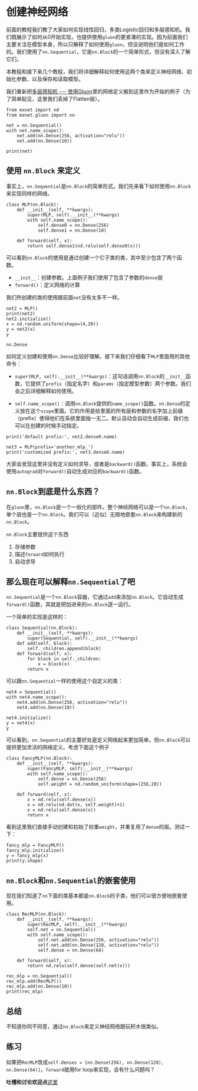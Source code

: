 # 创建神经网络

前面的教程我们教了大家如何实现线性回归，多类Logistic回归和多层感知机。我们既展示了如何从0开始实现，也提供使用`gluon`的更紧凑的实现。因为前面我们主要关注在模型本身，所以只解释了如何使用`gluon`，但没说明他们是如何工作的。我们使用了`nn.Sequential`，它是`nn.Block`的一个简单形式，但没有深入了解它们。

本教程和接下来几个教程，我们将详细解释如何使用这两个类来定义神经网络、初始化参数、以及保存和读取模型。

我们重新把[多层感知机 --- 使用Gluon](../chapter_supervised-learning/mlp-gluon.md)里的网络定义搬到这里作为开始的例子（为了简单起见，这里我们丢掉了Flatten层）。

```{.python .input  n=9}
from mxnet import nd
from mxnet.gluon import nn

net = nn.Sequential()
with net.name_scope():
    net.add(nn.Dense(256, activation="relu"))
    net.add(nn.Dense(10))

print(net)
```

## 使用 `nn.Block` 来定义

事实上，`nn.Sequential`是`nn.Block`的简单形式。我们先来看下如何使用`nn.Block`来实现同样的网络。

```{.python .input  n=10}
class MLP(nn.Block):
    def __init__(self, **kwargs):
        super(MLP, self).__init__(**kwargs)
        with self.name_scope():
            self.dense0 = nn.Dense(256)
            self.dense1 = nn.Dense(10)

    def forward(self, x):
        return self.dense1(nd.relu(self.dense0(x)))
```

可以看到`nn.Block`的使用是通过创建一个它子类的类，其中至少包含了两个函数。

- `__init__`：创建参数。上面例子我们使用了包含了参数的`dense`层
- `forward()`：定义网络的计算

我们所创建的类的使用跟前面`net`没有太多不一样。

```{.python .input  n=15}
net2 = MLP()
print(net2)
net2.initialize()
x = nd.random.uniform(shape=(4,20))
y = net2(x)
y
```

```{.python .input}
nn.Dense
```

如何定义创建和使用`nn.Dense`比较好理解。接下来我们仔细看下`MLP`里面用的其他命令：

- `super(MLP, self).__init__(**kwargs)`：这句话调用`nn.Block`的`__init__`函数，它提供了`prefix`（指定名字）和`params`（指定模型参数）两个参数。我们会之后详细解释如何使用。

- `self.name_scope()`：调用`nn.Block`提供的`name_scope()`函数。`nn.Dense`的定义放在这个`scope`里面。它的作用是给里面的所有层和参数的名字加上前缀（prefix）使得他们在系统里面独一无二。默认自动会自动生成前缀，我们也可以在创建的时候手动指定。

```{.python .input}
print('default prefix:', net2.dense0.name)

net3 = MLP(prefix='another_mlp_')
print('customized prefix:', net3.dense0.name)
```

大家会发现这里并没有定义如何求导，或者是`backward()`函数。事实上，系统会使用`autograd`对`forward()`自动生成对应的`backward()`函数。

## `nn.Block`到底是什么东西？

在`gluon`里，`nn.Block`是一个一般化的部件。整个神经网络可以是一个`nn.Block`，单个层也是一个`nn.Block`。我们可以（近似）无限地嵌套`nn.Block`来构建新的`nn.Block`。

`nn.Block`主要提供这个东西

1. 存储参数
2. 描述`forward`如何执行
3. 自动求导

## 那么现在可以解释`nn.Sequential`了吧

`nn.Sequential`是一个`nn.Block`容器，它通过`add`来添加`nn.Block`。它自动生成`forward()`函数，其就是把加进来的`nn.Block`逐一运行。

一个简单的实现是这样的：

```{.python .input}
class Sequential(nn.Block):
    def __init__(self, **kwargs):
        super(Sequential, self).__init__(**kwargs)
    def add(self, block):
        self._children.append(block)
    def forward(self, x):
        for block in self._children:
            x = block(x)
        return x
```

可以跟`nn.Sequential`一样的使用这个自定义的类：

```{.python .input}
net4 = Sequential()
with net4.name_scope():
    net4.add(nn.Dense(256, activation="relu"))
    net4.add(nn.Dense(10))

net4.initialize()
y = net4(x)
y
```

可以看到，`nn.Sequential`的主要好处是定义网络起来更加简单。但`nn.Block`可以提供更加灵活的网络定义。考虑下面这个例子

```{.python .input}
class FancyMLP(nn.Block):
    def __init__(self, **kwargs):
        super(FancyMLP, self).__init__(**kwargs)
        with self.name_scope():
            self.dense = nn.Dense(256)
            self.weight = nd.random_uniform(shape=(256,20))

    def forward(self, x):
        x = nd.relu(self.dense(x))
        x = nd.relu(nd.dot(x, self.weight)+1)
        x = nd.relu(self.dense(x))
        return x
```

看到这里我们直接手动创建和初始了权重`weight`，并重复用了`dense`的层。测试一下：

```{.python .input}
fancy_mlp = FancyMLP()
fancy_mlp.initialize()
y = fancy_mlp(x)
print(y.shape)
```

## `nn.Block`和`nn.Sequential`的嵌套使用

现在我们知道了`nn`下面的类基本都是`nn.Block`的子类，他们可以很方便地嵌套使用。

```{.python .input}
class RecMLP(nn.Block):
    def __init__(self, **kwargs):
        super(RecMLP, self).__init__(**kwargs)
        self.net = nn.Sequential()
        with self.name_scope():
            self.net.add(nn.Dense(256, activation="relu"))
            self.net.add(nn.Dense(128, activation="relu"))
            self.dense = nn.Dense(64)

    def forward(self, x):
        return nd.relu(self.dense(self.net(x)))

rec_mlp = nn.Sequential()
rec_mlp.add(RecMLP())
rec_mlp.add(nn.Dense(10))
print(rec_mlp)
```

## 总结

不知道你同不同意，通过`nn.Block`来定义神经网络跟玩积木很类似。

## 练习

如果把`RecMLP`改成`self.denses = [nn.Dense(256), nn.Dense(128), nn.Dense(64)]`，`forward`就用for loop来实现，会有什么问题吗？

**吐槽和讨论欢迎点**[这里](https://discuss.gluon.ai/t/topic/986)
